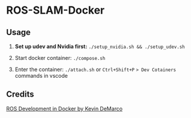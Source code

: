 # ROS-SLAM-Docker

## Usage

1. **Set up udev and Nvidia first:** `./setup_nvidia.sh && ./setup_udev.sh`

2. Start docker container: `./compose.sh`

3. Enter the container: `./attach.sh` or `Ctrl+Shift+P` `> Dev Cotainers` commands in vscode

## Credits

[ROS Development in Docker by Kevin DeMarco](https://www.kevindemarco.com/ros/docker/docker-compose/robotics/programming/development/2022/12/28/ros-docker.html)
